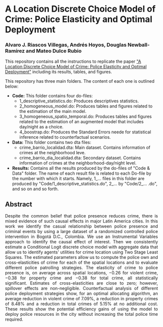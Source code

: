 # A Location Discrete Choice Model of Crime: Police Elasticity and Optimal Deployment
### Alvaro J. Riascos Villegas, Andrés Hoyos, Douglas Newball-Ramírez and Mateo Dulce Rubio
This repository contains all the instructions to replicate the paper ["A Location Discrete Choice Model of Crime: Police Elasticity and Optimal Deployment"](https://github.com/lgomezt/A-Location-Discrete-Choice-Model-of-Crime/blob/main/A%20Location%20Discrete%20Choice%20Modelo%20of%20Crime.pdf) including its results, tables, and figures.

This repository has three main folders. The content of each one is outlined below:
- **Code:** This folder contains four do-files:
  - 1_descriptive_statistics.do: Produces descriptives statistics.
  - 2_homogeneous_model.do: Produces tables and figures related to the estimation of the main model.
  - 3_homogeneous_spatio_temporal.do: Produces tables and figures related to the estimation of an augmented model that includes day/night as a choice.
  - 4_boostrap.do: Produces the Standard Errors neede for statistical inference related to counterfactual scenarios.
- **Data:** This folder contains two dta files:
  - crime_barrio_localidad.dta: Main dataset. Contains information of crimes at the neighborhood leve.
  - crime_barrio_dia_localidad.dta: Secondary dataset. Contains information of crimes at the neighborhood-day/night level. 
- **Results:** Contains all the results produced by the do-files of "Code & Data" folder. The name of each result file is related to each Do-file by the number with which it starts. Namely, 1_... files in this folder are produced by "Code/1_descriptive_statistics.do", 2_... by "Code/2_... .do", and so on and so forth.

## Abstract
<p align = "justify">
Despite the common belief that police presence reduces crime, there is mixed evidence of such causal effects in major Latin America cities. In this work we identify the casual relationship between police presence and criminal events by using a large dataset of a randomized controlled police intervention in Bogotá D.C., Colombia. We use an Instrumental Variables approach to identify the causal effect of interest. Then we consistently estimate a Conditional Logit discrete choice model with aggregate data that allow us to identify agents' utilities for crime location using Two Stage Least Squares. The estimated parameters allow us to compute the police own and cross-elasticities of crime for each of the spatial locations and to evaluate different police patrolling strategies. The elasticity of crime to police presence is, on average across spatial locations, −0.26 for violent crime, −0.38 for property crime and −0.38 for total crime, all statistically significant. Estimates of cross-elasticities are close to zero; however, spillover effects are non-negligible. Counterfactual analysis of different police deployment strategies show, for an optimal allocating algorithm, an average reduction in violent crime of 7.09%, a reduction in property crimes of 8.48% and a reduction in total crimes of 5.15% at no additional cost. These results show the potential efficiency gains of using the model to deploy police resources in the city without increasing the total police time required.
